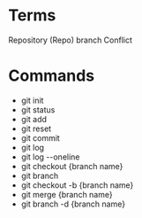# Terms

Repository (Repo)
branch
Conflict

# Commands

- git init
- git status
- git add
- git reset
- git commit
- git log
- git log --oneline
- git checkout {branch name}
- git branch
- git checkout -b {branch name}
- git merge {branch name}
- git branch -d {branch name}
